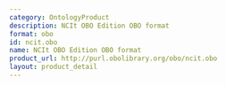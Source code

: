 ```yaml
---
category: OntologyProduct
description: NCIt OBO Edition OBO format
format: obo
id: ncit.obo
name: NCIt OBO Edition OBO format
product_url: http://purl.obolibrary.org/obo/ncit.obo
layout: product_detail
---
```

